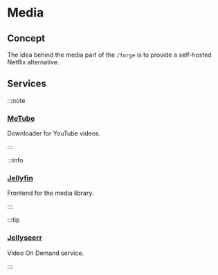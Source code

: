 # Media

## Concept

The idea behind the media part of the `/forge` is to provide a self-hosted Netflix alternative.

## Services

:::note

### [MeTube](./metube.md)

Downloader for YouTube videos.

:::

:::info

### [Jellyfin](./jellyfin.md)

Frontend for the media library.

:::

:::tip

### [Jellyseerr](./jellyseerr.md)

Video On Demand service.

:::
